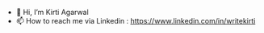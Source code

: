 - 👋 Hi, I’m Kirti Agarwal
- 📫 How to reach me via Linkedin : https://www.linkedin.com/in/writekirti

<!---
agarwalkirti27/agarwalkirti27 is a ✨ special ✨ repository because its `README.md` (this file) appears on your GitHub profile.
You can click the Preview link to take a look at your changes.
--->
